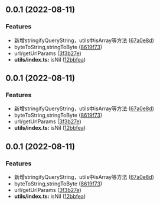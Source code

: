 ## 0.0.1 (2022-08-11)


### Features

* 新增stringifyQueryString，utils中isArray等方法 ([67a0e8d](https://github.com/chenym1992/toolsbox/commit/67a0e8d400867fc640640b2a92782ebf2f9ead45))
* byteToString,stringToByte ([8619f73](https://github.com/chenym1992/toolsbox/commit/8619f73904d616c81573a0c438469ba6ea4ab287))
* url/getUrlParams ([3f3b27e](https://github.com/chenym1992/toolsbox/commit/3f3b27ee1a6680b7962c24a4699af6f002f9a203))
* **utils/index.ts:** isNil ([12bbfea](https://github.com/chenym1992/toolsbox/commit/12bbfea7cebc2aaa8bd3da7e93653e02d3b303dd))



## 0.0.1 (2022-08-11)


### Features

* 新增stringifyQueryString，utils中isArray等方法 ([67a0e8d](https://github.com/chenym1992/toolsbox/commit/67a0e8d400867fc640640b2a92782ebf2f9ead45))
* byteToString,stringToByte ([8619f73](https://github.com/chenym1992/toolsbox/commit/8619f73904d616c81573a0c438469ba6ea4ab287))
* url/getUrlParams ([3f3b27e](https://github.com/chenym1992/toolsbox/commit/3f3b27ee1a6680b7962c24a4699af6f002f9a203))
* **utils/index.ts:** isNil ([12bbfea](https://github.com/chenym1992/toolsbox/commit/12bbfea7cebc2aaa8bd3da7e93653e02d3b303dd))



## 0.0.1 (2022-08-11)


### Features

* 新增stringifyQueryString，utils中isArray等方法 ([67a0e8d](https://github.com/chenym1992/toolsbox/commit/67a0e8d400867fc640640b2a92782ebf2f9ead45))
* byteToString,stringToByte ([8619f73](https://github.com/chenym1992/toolsbox/commit/8619f73904d616c81573a0c438469ba6ea4ab287))
* url/getUrlParams ([3f3b27e](https://github.com/chenym1992/toolsbox/commit/3f3b27ee1a6680b7962c24a4699af6f002f9a203))
* **utils/index.ts:** isNil ([12bbfea](https://github.com/chenym1992/toolsbox/commit/12bbfea7cebc2aaa8bd3da7e93653e02d3b303dd))



